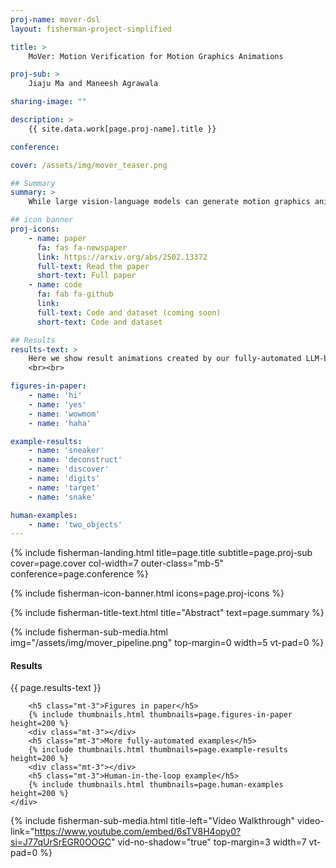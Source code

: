 ```yaml
---
proj-name: mover-dsl
layout: fisherman-project-simplified

title: > 
    MoVer: Motion Verification for Motion Graphics Animations

proj-sub: >
    Jiaju Ma and Maneesh Agrawala

sharing-image: ""

description: >
    {{ site.data.work[page.proj-name].title }}

conference:

cover: /assets/img/mover_teaser.png

## Summary
summary: >
    While large vision-language models can generate motion graphics animations from text prompts, they regularly fail to include all of spatio-temporal properties described in the prompt. We introduce MoVer, a motion verification DSL based on first-order logic that can check spatio-temporal properties of a motion graphics animation. We identify a general set of such properties that people commonly use to describe animations (e.g., the direction and timing of motions, the relative positioning of objects, etc.). We implement these properties as predicates in MoVer and provide an execution engine that can apply a MoVer program to any input SVG-based motion graphics animation. We then demonstrate how MoVer can be used in an LLM-based synthesis and verification pipeline for iteratively refining motion graphics animations. Given a text prompt, our pipeline synthesizes a motion graphics animation and a corresponding MoVer program. Executing the verification program on the animation yields a report of the predicates that failed and the report can be automatically fed back to LLM to iteratively correct the animation. To evaluate our pipeline, we build a synthetic dataset of 5600 text prompts paired with ground truth MoVer verification programs. We find that while our LLM-based pipeline is able to automatically generate a correct motion graphics animation for 58.8% of the test prompts without any iteration, this number raises to 93.6% with up to 50 correction iterations.

## icon banner
proj-icons:
    - name: paper
      fa: fas fa-newspaper
      link: https://arxiv.org/abs/2502.13372
      full-text: Read the paper
      short-text: Full paper
    - name: code
      fa: fab fa-github
      link: 
      full-text: Code and dataset (coming soon)
      short-text: Code and dataset

## Results
results-text: >
    Here we show result animations created by our fully-automated LLM-based generation pipeline. Click on an image below to see the iterations and the final result.
    <br><br>

figures-in-paper:
    - name: 'hi'
    - name: 'yes'
    - name: 'wowmom'
    - name: 'haha'

example-results:
    - name: 'sneaker'
    - name: 'deconstruct'
    - name: 'discover'
    - name: 'digits'
    - name: 'target'
    - name: 'snake'

human-examples:
    - name: 'two_objects'
---
```


<!-- landing -->
{% include fisherman-landing.html title=page.title subtitle=page.proj-sub cover=page.cover col-width=7 outer-class="mb-5" conference=page.conference %}

<!-- icon banner -->
{% include fisherman-icon-banner.html icons=page.proj-icons %}

<!-- overview -->
{% include fisherman-title-text.html title="Abstract" text=page.summary %}

<!-- pipeline figure -->
{% include fisherman-sub-media.html img="/assets/img/mover_pipeline.png" top-margin=0 width=5 vt-pad=0 %}


<!-- results -->
<div class="row justify-content-center mt-0 pt-0">
    <div class="col-10 col-lg-7 mt-0 pt-0 rubik">
        <div class="title-bar"></div>
        <h4 class="text-left">Results</h4>
        <p>{{ page.results-text }}</p>

        <h5 class="mt-3">Figures in paper</h5>
        {% include thumbnails.html thumbnails=page.figures-in-paper height=200 %}
        <div class="mt-3"></div>
        <h5 class="mt-3">More fully-automated examples</h5>
        {% include thumbnails.html thumbnails=page.example-results height=200 %}
        <div class="mt-3"></div>
        <h5 class="mt-3">Human-in-the-loop example</h5>
        {% include thumbnails.html thumbnails=page.human-examples height=200 %}
    </div>
</div>

{% include fisherman-sub-media.html title-left="Video Walkthrough" video-link="https://www.youtube.com/embed/6sTV8H4opy0?si=J77qUrSrEGR0OOGC" vid-no-shadow="true" top-margin=3 width=7 vt-pad=0 %}
<div class="mt-5" style="height:10px"></div>
